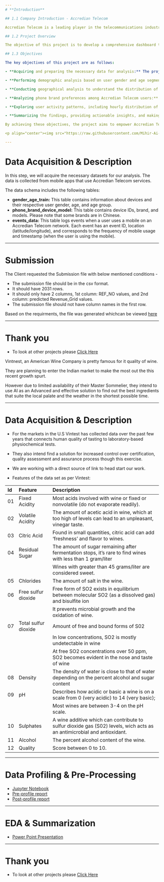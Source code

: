 ```yaml
---
# **Introduction**

## 1.1 Company Introduction - Accredian Telecom

Accredian Telecom is a leading player in the telecommunications industry, providing a wide range of services to millions of users. As the industry becomes increasingly competitive, Accredian Telecom recognizes the importance of personalization and customization in order to stay ahead. With this goal in mind, the company aims to leverage the vast amount of behavioral data generated by mobile devices active daily in India. By harnessing this data, Accredian Telecom can help its clients better understand their target audiences and enhance their interactions.

## 1.2 Project Overview

The objective of this project is to develop a comprehensive dashboard that enables a deep understanding of users' demographic characteristics, mobile usage patterns, geolocation information, and mobile device properties. Through careful analysis of these data points, the dashboard will provide valuable insights to millions of developers and brand advertisers, facilitating data-driven marketing efforts. By understanding user preferences, behavior, and demographics, the dashboard will support the creation of highly relevant marketing strategies, resulting in more effective campaigns and better audience engagement.

## 1.3 Objectives

The key objectives of this project are as follows:

- **Acquiring and preparing the necessary data for analysis:** The project will involve retrieving and processing three primary datasets: demographic information (including user gender and age), mobile device properties (brand and model), and event data (capturing mobile usage, geolocation, and timestamps).

- **Performing demographic analysis based on user gender and age segments:** The project will examine the distribution of Accredian Telecom users by gender and age segments. This analysis will provide insights into the composition of the user base and help identify any demographic trends or patterns.

- **Conducting geographical analysis to understand the distribution of Accredian Telecom users in focus states:** By analyzing the geolocation data of users, the project will explore the distribution of Accredian Telecom users across different states. This analysis will shed light on the concentration of users in specific regions and enable a better understanding of the company's reach.

- **Analyzing phone brand preferences among Accredian Telecom users:** The project will investigate the distribution of phone brands among Accredian Telecom users. This analysis will provide insights into the popularity of different brands within the user base and help identify any brand preferences or correlations with demographic factors.

- **Exploring user activity patterns, including hourly distribution of phone calls and user activity time analysis:** The project will delve into user activity patterns by examining the hourly distribution of phone calls and analyzing user activity over time. This analysis will offer valuable insights into user engagement patterns, peak usage hours, and potential trends in mobile usage behavior.

- **Summarizing the findings, providing actionable insights, and making recommendations for further analysis:** The project will summarize the key findings from the various analyses conducted. It will provide actionable insights for marketers and developers, helping them optimize their strategies and campaigns. Additionally, the project will suggest recommendations for further analysis to explore additional dimensions of the data and extract deeper insights.

By achieving these objectives, the project aims to empower Accredian Telecom and its clients with a powerful data-driven dashboard that facilitates targeted marketing, audience understanding, and enhanced user engagement.

<p align="center"><img src="https://raw.githubusercontent.com/Mihir-Ai-lab/Academic-Projects/main/Images/Analytics.gif"></p>

---
```

# **Data Acquisition & Description**

In this step, we will acquire the necessary datasets for our analysis. The data is collected from mobile apps that use Accredian Telecom services. 

The data schema includes the following tables:

- **gender_age_train:** This table contains information about devices and their respective user gender, age, and age group.
- **phone_brand_device_model:** This table contains device IDs, brand, and models. Please note that some brands are in Chinese.
- **events_data:** This table logs events when a user uses a mobile on an Accredian Telecom network. Each event has an event ID, location (latitude/longitude), and corresponds to the frequency of mobile usage and timestamp (when the user is using the mobile).


---
# **Submission**

The Client requested the Submission file with below mentioned conditions - 

- The submission file should be in the csv format.
- It should have 2031 rows.
- It should only have 2 columns, 1st column: REF_NO values, and 2nd column: predicted Revenue_Grid values.
- The submission file should not have column names in the first row.

Based on the requirments, the file was generated whichcan be viewed [here](https://github.com/Mihir-Ai-lab/Academic-Projects/blob/main/ML%20Projects/AE%20Corp/submission.csv "here")

---
# **Thank you**

- To look at other projects please [Click Here](https://github.com/Mihir-Ai-lab/Academic-Projects/tree/main "Click Here")
 


  

Vintnest, an American Wine Company is pretty famous for it quality of wine. 

They are planning to enter the Indian market to make the most out the this recent growth spurt.

However due to limited availability of their Master Sommelier, they intend to use AI as an Advanced and effective solution to find out the best ingredients that suite the local palate and the weather in the shortest possible time.

---
# **Data Acquisition & Description**

- For the markets in the U.S Vintest has collected data over the past few years that connects human quality of tasting to laboratory-based physiochemical tests.

- They also intend find a solution for increased control over certification, quality assessment and assurance process though this exercise.

- We are working with a direct source of link to head start our work.

- Features of the data set as per Vintest:

|Id|Feature|Description|
|:--|:--|:--|
|01|Fixed Acidity| Most acids involved with wine or fixed or nonvolatile (do not evaporate readily).| 
|02|Volatile Acidity|The amount of acetic acid in wine, which at too high of levels can lead to an unpleasant, vinegar taste.| 
|03|Citric Acid|Found in small quantities, citric acid can add ‘freshness’ and flavor to wines.| 
|04|Residual Sugar | The amount of sugar remaining after fermentation stops, it’s rare to find wines with less than 1 gram/liter |
|||Wines with greater than 45 grams/liter are considered sweet.|
|05| Chlorides| The amount of salt in the wine.|
|06| Free sulfur dioxide  | Free form of SO2 exists in equilibrium between molecular SO2 (as a dissolved gas) and bisulfite ion|
|||It prevents microbial growth and the oxidation of wine.|
|07|  Total sulfur dioxide | Amount of free and bound forms of S02| 
|||In low concentrations, SO2 is mostly undetectable in wine|
|||At free SO2 concentrations over 50 ppm, SO2 becomes evident in the nose and taste of wine|
|08| Density| The density of water is close to that of water depending on the percent alcohol and sugar content|
|09| pH | Describes how acidic or basic a wine is on a scale from 0 (very acidic) to 14 (very basic);|
||| Most wines are between 3-4 on the pH scale.|
|10| Sulphates| A wine additive which can contribute to sulfur dioxide gas (S02) levels, wich acts as an antimicrobial and antioxidant.|
|11| Alcohol| The percent alcohol content of the wine.|
|12| Quality| Score between 0 to 10.|

---
# **Data Profiling & Pre-Processing**

- [Jupyter Notebook](https://github.com/Mihir-Ai-lab/Insaid/blob/main/EDA%20Projects/Vintest%20Wines/Vintest%20Wines%20EDA.ipynb "Jupyter Notebook")
- [Pre-profile report](https://raw.githubusercontent.com/Mihir-Ai-lab/Academic-Projects/main/EDA%20Projects/Vintest%20Wines/Vintest_preprofile_report.html "Pre-profile report")
- [Post-profile report](https://raw.githubusercontent.com/Mihir-Ai-lab/Academic-Projects/main/EDA%20Projects/Vintest%20Wines/Vintest_postprofile_report.html "Post-profile report")

---
# **EDA & Summarization**

- [Power Point Presentation](https://docs.google.com/presentation/d/1dqqqu3O5GGSYKBcfQrmj_snQUOTRtNXM/edit?usp=drive_link&ouid=105176624273780999067&rtpof=true&sd=true "Power Point Presentation")

---
# **Thank you**

- To look at other projects please [Click Here](https://github.com/Mihir-Ai-lab/Academic-Projects/tree/main "Click Here")
 
